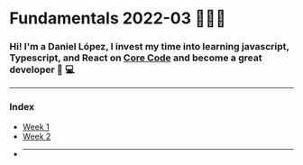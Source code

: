 # Fundamentals 2022-03 👨🏽‍🚀

### Hi! I'm a Daniel López, I invest my time into learning <strong>javascript, Typescript, and React</strong> on [Core Code](https://www.linkedin.com/company/core-code-io/) and become a great developer &#x1F9D2; &#x1F4BB;

---

### Index

- [Week 1](/week_1/README.md)
- [Week 2](/week_2/README.md)
- ***
